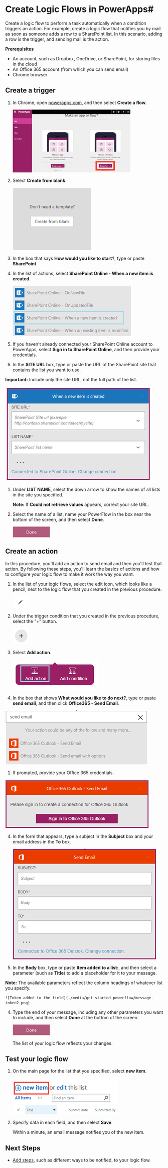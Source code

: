 <properties
    pageTitle="PowerApps: Automate tasks by creating Logic Flows"
    description="Create Logic Flows to automatically perform one or more actions, such as sending mail, when one or more conditions are met, such as someone adding a row to a SharePoint list."
    services="powerapps"
    documentationCenter="na"
    authors="AFTOwen"
    manager="dwrede"
    editor=""
    tags=""
 />
<tags
    ms.service="powerapps"
    ms.devlang="na"
    ms.topic="get-started-article"
    ms.tgt_pltfrm="na"
    ms.workload="na"
    ms.date="11/02/2015"
    ms.author="anneta"/>

# Create Logic Flows in PowerApps#
Create a logic flow to perform a task automatically when a condition triggers an action. For example, create a logic flow that notifies you by mail as soon as someone adds a row to a SharePoint list. In this scenario, adding a row is the trigger, and sending mail is the action.

**Prerequisites**

- An account, such as Dropbox, OneDrive, or SharePoint, for storing files in the cloud
- An Office 365 account (from which you can send email)
- Chrome browser

## Create a trigger

1. In Chrome, open [powerapps.com](), and then select **Create a flow**.

    ![Click Logic on the right](./media/get-started-powerflow/landingpage.png)

3. Select **Create from blank**.

    ![Create Logic from blank](./media/get-started-powerflow/from-blank.png)

4. In the box that says **How would you like to start?**, type or paste **SharePoint**.

1. In the list of actions, select **SharePoint Online - When a new item is created**.

    ![Sharepoint triggers](./media/get-started-powerflow/add-sp-data.png)

5. If you haven't already connected your SharePoint Online account to PowerApps, select **Sign in to SharePoint Online**, and then provide your credentials.

6. In the **SITE URL** box, type or paste the URL of the SharePoint site that contains the list you want to use.

  **Important:** Include only the site URL, not the full path of the list.

  ![Enter site](./media/get-started-powerflow/enter-site.png)

1. Under **LIST NAME**, select the down arrow to show the names of all lists in the site you specified.

	**Note:** If **Could not retrieve values** appears, correct your site URL.

8.  Select the name of a list, name your PowerFlow in the box near the bottom of the screen, and then select **Done**.

	![Done button](./media/get-started-powerflow/done-button.png)

## Create an action ##
In this procedure, you'll add an action to send email and then you'll test that action. By following these steps, you'll learn the basics of actions and how to configure your logic flow to make it work the way you want.

1. In the list of your logic flows, select the edit icon, which looks like a pencil, next to the logic flow that you created in the previous procedure.

	![Edit icon](./media/get-started-powerflow/edit-icon.png)

1. Under the trigger condition that you created in the previous procedure, select the "+" button.

	![Add action icon](./media/get-started-powerflow/add-action-icon.png)

1. Select **Add action**.

    ![Add action bar](./media/get-started-powerflow/add-action-bar.png)

2. In the box that shows **What would you like to do next?**, type or paste **send email**, and then click **Office365 - Send Email**.

  ![List of actions](./media/get-started-powerflow/send-email.png)

1. If prompted, provide your Office 365 credentials.

  ![Sign in to Office](./media/get-started-powerflow/sign-in-office.png)

4. In the form that appears, type a subject in the **Subject** box and your email address in the **To** box.

	![Blank email message](./media/get-started-powerflow/blank-email.png)

5. In the **Body** box, type or paste **Item added to a list:**, and then select a parameter (such as **Title**) to add a placeholder for it to your message.

  **Note:** The available parameters reflect the column headings of whatever list you specify.

	![Token added to the field](./media/get-started-powerflow/message-token2.png)

4. Type the end of your message, including any other parameters you want to include, and then select **Done** at the bottom of the screen.

	![Select the done button](./media/get-started-powerflow/done-button.png)

    The list of your logic flow reflects your changes.

## Test your logic flow ##

1. On the main page for the list that you specified, select **new item**.

	![Adding a row](./media/get-started-powerflow/add-row.png)

3. Specify data in each field, and then select **Save**.

    Within a minute, an email message notifies you of the new item.

## Next Steps ##

- [Add steps](advanced-parameters-powerflow.md), such as different ways to be notified, to your logic flow.
